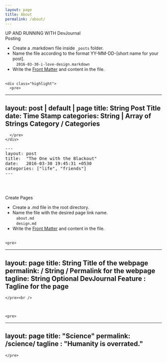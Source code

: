 ```yaml
---
layout: page
title: About
permalink: /about/
---
```

<div class="man-title">
  UP AND RUNNING WITH DevJournal
</div>
<div class="manual manual-title">
  Posting
</div>
<p>  <div class="manual-content">

  - Create a .markdown file inside <code class="highlighter-rouge">_posts</code> folder.<br />
  - Name the file according to the format YY-MM-DD-[short name for your post].<br />
  &nbsp;&nbsp;&nbsp;<code>2016-03-30-i-love-design.markdown</code><br />
  - Write the <a href="jekyll">Front Matter</a> and content in the file.<br><br>
  <div class="example">

    <div class="highlight">
      <pre>
---
layout: post | default | page
title:  String<span class="hint"> Post Title</span>
date:   Time Stamp
categories: String | Array of Strings<span class="hint"> Category / Categories </span>
---
      </pre>
    </div>

  </div>
  <div class="example">
    <div class="highlight">
      <pre>
---
layout: post
title:  "The One with the Blackout"
date:   2016-03-30 19:45:31 +0530
categories: ["life", "friends"]
---
      </pre>
    </div>
  </div>



</p>
</div>
<p><br /></p>

<div class="manual manual-title">
  Create Pages
</div>
<p>  <div class="manual-content">

  - Create a .md file in the root directory.<br />
  - Name the file with the desired page link name.<br />
  &nbsp;&nbsp;&nbsp;<code>about.md</code><br />
  &nbsp;&nbsp;&nbsp;<code>design.md</code><br />
  - Write the <a href="jekyll">Front Matter</a> and content in the file.<br><br>
  <div class="highlight">


    <pre>
---
layout: page
title: String <span class="hint">Title of the webpage</span>
permalink: / String / <span class="hint">Permalink for the webpage</span>
tagline: String <span class="hint">Optional DevJournal Feature : Tagline for the page</span>
---
    </pre><br />
  </div><br>
  <div class="highlight">

    <pre>
---
layout: page
title:  "Science"
permalink:   /science/
tagline : "Humanity is overrated."
---
    </pre>
  </div>


</div>
</p>
